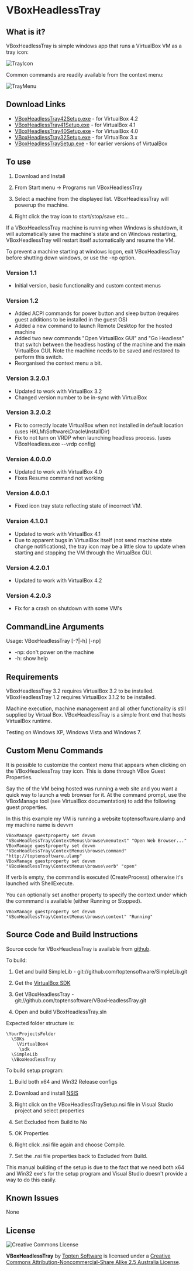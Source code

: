 ﻿VBoxHeadlessTray
================

What is it?
-----------

VBoxHeadlessTray is simple windows app that runs a VirtualBox VM as a tray icon:

![TrayIcon](http://www.toptensoftware.com/VBoxHeadlessTray/tray1.png)

Common commands are readily available from the context menu:

![TrayMenu](http://www.toptensoftware.com/VBoxHeadlessTray/tray2.png)
	
	
Download Links
--------------

* [VBoxHeadlessTray42Setup.exe](http://www.toptensoftware.com/downloads/VBoxHeadlessTray42Setup.exe) - for VirtualBox 4.2
* [VBoxHeadlessTray41Setup.exe](http://www.toptensoftware.com/downloads/VBoxHeadlessTray41Setup.exe) - for VirtualBox 4.1
* [VBoxHeadlessTray40Setup.exe](http://www.toptensoftware.com/downloads/VBoxHeadlessTray40Setup.exe) - for VirtualBox 4.0
* [VBoxHeadlessTray32Setup.exe](http://www.toptensoftware.com/downloads/VBoxHeadlessTray32Setup.exe) - for VirtualBox 3.x
* [VBoxHeadlessTraySetup.exe](http://www.toptensoftware.com/downloads/VBoxHeadlessTraySetup.exe) - for earlier versions of VirtualBox
	
To use
------

1. Download and Install 

2. From Start menu -> Programs run VBoxHeadlessTray

3. Select a machine from the displayed list.  VBoxHeadlessTray will powerup the machine.

4. Right click the tray icon to start/stop/save etc...

If a VBoxHeadlessTray machine is running when Windows is shutdown, it will automatically 
save the machine's state and on Windows restarting, VBoxHeadlessTray will restart itself 
automatically and resume the VM.  

To prevent a machine starting at windows logon, exit VBoxHeadlessTray before shutting 
down windows, or use the -np option.

### Version 1.1

* Initial version, basic functionality and custom context menus

### Version 1.2

* Added ACPI commands for power button and sleep button (requires guest additions to be installed in the guest OS)
* Added a new command to launch Remote Desktop for the hosted machine
* Added two new commands "Open VirtualBox GUI" and "Go Headless" that switch between the headless hosting of the machine and the main VirtualBox GUI.  Note the machine needs to be saved and restored to perform this switch.
* Reorganised the context menu a bit.

### Version 3.2.0.1

* Updated to work with VirtualBox 3.2
* Changed version number to be in-sync with VirtualBox

### Version 3.2.0.2

* Fix to correctly locate VirtualBox when not installed in default location (uses HKLM\Software\Oracle\InstallDir)
* Fix to not turn on VRDP when launching headless process. (uses VBoxHeadless.exe --vrdp config)

### Version 4.0.0.0

* Updated to work with VirtualBox 4.0
* Fixes Resume command not working


### Version 4.0.0.1

* Fixed icon tray state reflecting state of incorrect VM.


### Version 4.1.0.1

* Updated to work with VirtualBox 4.1
* Due to apparent bugs in VirtualBox itself (not send machine state change notifications), the tray icon may be a little slow to update when starting and stopping the VM through the VirtualBox GUI.

### Version 4.2.0.1

* Updated to work with VirtualBox 4.2

### Version 4.2.0.3

* Fix for a crash on shutdown with some VM's




CommandLine Arguments
---------------------

Usage: VBoxHeadlessTray [-?|-h] [-np] <machinename>

* -np: don't power on the machine
* -h:  show help

Requirements
------------

VBoxHeadlessTray 3.2 requires VirtualBox 3.2 to be installed.
VBoxHeadlessTray 1.2 requires VirtualBox 3.1.2 to be installed.  

Machine execution, machine management and all other functionality is still supplied by Virtual Box.  VBoxHeadlessTray is a simple front end that hosts VirtualBox runtime.

Testing on Windows XP, Windows Vista and Windows 7.  


Custom Menu Commands
--------------------

It is possible to customize the context menu that appears when clicking on the 
VBoxHeadlessTray tray icon.  This is done through VBox Guest Properties.

Say the of the VM being hosted was running a web site and you want a quick way to 
launch a web browser for it.  At the command prompt, use the VBoxManage tool (see 
VirtualBox documentation) to add the following guest properties.

In this this example my VM is running a website toptensoftware.ulamp and my machine 
name is devvm

	VBoxManage guestproperty set devvm "VBoxHeadlessTray\ContextMenus\browse\menutext" "Open Web Browser..."
	VBoxManage guestproperty set devvm "VBoxHeadlessTray\ContextMenus\browse\command" "http://toptensoftware.ulamp"
	VBoxManage guestproperty set devvm "VBoxHeadlessTray\ContextMenus\browse\verb" "open"

If verb is empty, the command is executed (CreateProcess) otherwise it's launched with 
ShellExecute.
	
You can optionally set another property to specify the context under which the 
commmand is available (either Running or Stopped).

	VBoxManage guestproperty set devvm "VBoxHeadlessTray\ContextMenus\browse\context" "Running"


Source Code and Build Instructions
---

Source code for VBoxHeadlessTray is available from [github](http://github.com/toptensoftware/VBoxHeadlessTray).

To build:

  1. Get and build SimpleLib - git://github.com/toptensoftware/SimpleLib.git

  2. Get the [VirtualBox SDK](http://download.virtualbox.org/virtualbox/vboxsdkdownload.html)
  
  3. Get VBoxHeadlessTray - git://github.com/toptensoftware/VBoxHeadlessTray.git
  
  4. Open and build VBoxHeadlessTray.sln

Expected folder structure is:

    \YourProjectsFolder
      \SDKs
        \VirtualBox4
    	 \sdk
      \SimpleLib
      \VBoxHeadlessTray

To build setup program:

  1. Build both x64 and Win32 Release configs
  
  2. Download and install [NSIS](http://nsis.sourceforge.net/Download)
  
  3. Right click on the VBoxHeadlessTraySetup.nsi file in Visual Studio project and select properties
  
  4. Set Excluded from Build to No
  
  5. OK Properties
  
  6. Right click .nsi file again and choose Compile.
  
  7. Set the .nsi file properties back to Excluded from Build.
  
This manual building of the setup is due to the fact that we need both x64 and Win32 exe's for the setup program and Visual Studio doesn't provide a way to do this easily.
  

Known Issues
------------

None


License
-------

![Creative Commons License](http://i.creativecommons.org/l/by-nc-sa/2.5/au/88x31.png)

**VBoxHeadlessTray** by [Topten Software](http://www.toptensoftware.com/VBoxHeadlessTray) is licensed under a [Creative Commons Attribution-Noncommercial-Share Alike 2.5 Australia License](http://creativecommons.org/licenses/by-nc-sa/2.5/au/).